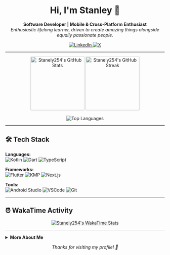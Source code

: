 <h1 align="center">Hi, I'm Stanley  👋</h1>
<p align="center">
  <b>Software Developer | Mobile & Cross-Platform Enthusiast</b><br>
  <i>Enthusiastic lifelong learner, driven to create amazing things alongside equally passionate people.</i>
</p>

<p align="center">
  <a href="https://www.linkedin.com/in/stanley-m-b23a3916a/">
    <img src="https://img.shields.io/badge/LinkedIn-0A66C2?style=flat&logo=linkedin&logoColor=white" alt="LinkedIn"/>
  </a>
  <a href="https://x.com/Star_Norh">
    <img src="https://img.shields.io/badge/X-1DA1F2?style=flat&logo=twitter&logoColor=white" alt="X"/>
  </a>
</p>

---

<p align="center">
  <img src="https://github-readme-stats.vercel.app/api?username=Stanely254&theme=radical&hide_border=false&include_all_commits=true&count_private=true" alt="Stanely254's GitHub Stats" height="170">
  <img src="https://github-readme-streak-stats.herokuapp.com/?user=Stanely254&theme=radical&hide_border=false" alt="Stanely254's GitHub Streak" height="170">
</p>

<p align="center">
  <img src="https://github-readme-stats.vercel.app/api/top-langs/?username=Stanely254&theme=radical&hide_border=false&include_all_commits=true&count_private=true&layout=compact" alt="Top Languages">
</p>

---

## 🛠️ Tech Stack

<p>
  <b>Languages:</b><br>
  <img src="https://img.shields.io/badge/Kotlin-7F52FF?style=flat&logo=kotlin&logoColor=white" alt="Kotlin"/>
  <img src="https://img.shields.io/badge/Dart-0175C2?style=flat&logo=dart&logoColor=white" alt="Dart"/>
  <img src="https://img.shields.io/badge/TypeScript-3178C6?style=flat&logo=typescript&logoColor=white" alt="TypeScript"/>
</p>

<p>
  <b>Frameworks:</b><br>
  <img src="https://img.shields.io/badge/Flutter-02569B?style=flat&logo=flutter&logoColor=white" alt="Flutter"/>
  <img src="https://img.shields.io/badge/KMP-5C2D91?style=flat&logo=android&logoColor=white" alt="KMP"/>
  <img src="https://img.shields.io/badge/Next.js-000?style=flat&logo=nextdotjs&logoColor=white" alt="Next.js"/>
</p>

<p>
  <b>Tools:</b><br>
  <img src="https://img.shields.io/badge/Android%20Studio-3DDC84?style=flat&logo=android-studio&logoColor=white" alt="Android Studio"/>
  <img src="https://img.shields.io/badge/VS%20Code-007ACC?style=flat&logo=visual-studio-code&logoColor=white" alt="VSCode"/>
  <img src="https://img.shields.io/badge/Git-F05032?style=flat&logo=git&logoColor=white" alt="Git"/>
</p>

---

## ⏰ WakaTime Activity

<p align="center">
  <a href="https://github.com/Stanely254/github-readme-stats">
    <img src="https://github-readme-stats.vercel.app/api/wakatime?username=StarNorh" alt="Stanely254's WakaTime Stats"/>
  </a>
</p>

---

<details>
  <summary><b>More About Me</b></summary>
  <ul>
    <li>🌍 Based in Nairobi, Kenya</li>
    <li>💬 Always open to collaborating on exciting projects</li>
    <li>📱 Keen on mobile-first & cross-platform solutions</li>
    <li>🧠 “Just know that I'm a lifelong learner, and I've always wanted to work with those who are as passionate as I am in building cool staff.”</li>
  </ul>
</details>

<p align="center">
  <i>Thanks for visiting my profile! 🚀</i>
</p>
